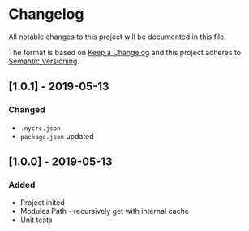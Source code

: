 # Changelog
All notable changes to this project will be documented in this file.

The format is based on [Keep a Changelog](http://keepachangelog.com/en/1.0.0/)
and this project adheres to [Semantic Versioning](http://semver.org/spec/v2.0.0.html).

## [1.0.1] - 2019-05-13
### Changed
- `.nycrc.json`
- `package.json` updated

## [1.0.0] - 2019-05-13
### Added
- Project inited
- Modules Path - recursively get with internal cache
- Unit tests
